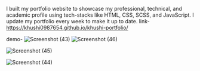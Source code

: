 I built my portfolio website to showcase my professional, technical, and academic profile using  tech-stacks like HTML, CSS, SCSS, and JavaScript. I update my portfolio every week to make it up to date.
link-
https://khushi0987654.github.io/khushi-portfolio/


demo-
![Screenshot (43)](https://github.com/user-attachments/assets/647ad228-49dd-42d0-9cc7-e91066e1a1be)
![Screenshot (46)](https://github.com/user-attachments/assets/0889a95c-7958-4a25-80ba-017f4bd5cb60)

![Screenshot (45)](https://github.com/user-attachments/assets/42392d04-167f-4a5b-8d85-0e8cd90ae38f)

![Screenshot (44)](https://github.com/user-attachments/assets/0bff4420-9a95-4566-8a2c-faeae38fa8a6)
